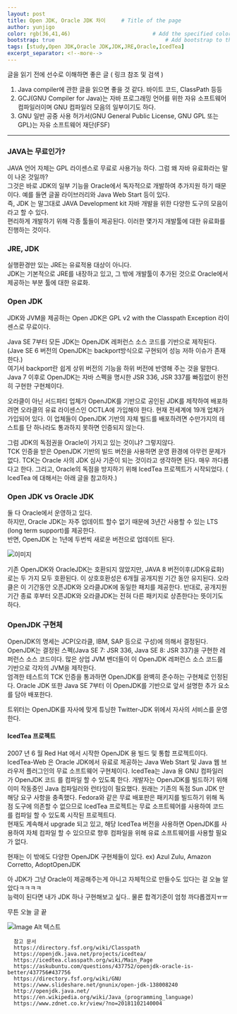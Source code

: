 ```yaml
---
layout: post
title: Open JDK, Oracle JDK 차이     # Title of the page
author: yunjigo                   
color: rgb(36,41,46)                          # Add the specified color as feature image, and change link colors in post
bootstrap: true                                   # Add bootstrap to the page
tags: [study,Open JDK,Oracle JDK,JDK,JRE,Oracle,IcedTea]
excerpt_separator: <!--more-->
---
```


글을 읽기 전에 선수로 이해하면 좋은 글 ( 링크 참조 및 검색 )

 1. Java compiler에 관한 글을 읽으면 좋을 것 같다. 바이트 코드, ClassPath  등등
 2. GCJ(GNU Compiler for Java)는 자바 프로그래밍 언어를 위한 자유 소프트웨어 컴파일러이며 GNU 컴파일러 모음의 일부이기도 하다.
 3. GNU 일반 공중 사용 허가서(GNU General Public License, GNU GPL 또는 GPL)는 자유 소프트웨어 재단(FSF)

----
 

### JAVA는 무료인가?

JAVA 언어 자체는  GPL 라이센스로 무료로 사용가능 하다. 그럼 왜  자바 유료화라는 말이 나온 것일까?  
그것은 바로 JDK의 일부 기능을 Oracle에서 독자적으로 개발하여 추가지원 하기 때문이다. 예를 들면 글꼴 라이브러리와 Java Web Start 등이 있다.  
즉, JDK 는 말그대로 JAVA Development kit 자바 개발을 위한 다양한 도구의 모음이라고 할 수 있다.  
편리하게 개발하기 위해 각종 툴들이 제공된다. 이러한 몇가지 개발툴에 대한 유료화를 진행하는 것이다. 
    
      
      
  
  

### JRE, JDK
실행환경만 있는 JRE는 유료적용 대상이 아니다.  
JDK는 기본적으로 JRE를 내장하고 있고, 그 밖에 개발툴이 추가된 것으로 Oracle에서 제공하는 부분 툴에 대한 유료화.  
    
    
    
  


### Open JDK 
JDK와 JVM을 제공하는 Open JDK은 GPL v2 with the Classpath Exception 라이센스로 무료이다.
 
 
Java SE 7부터 모든 JDK는 OpenJDK 레퍼런스 소스 코드를 기반으로 제작된다. (Jave SE 6 버전의 OpenJDK는 backport방식으로 구현되어 성능 저하 이슈가 존재한다.)  
여기서 backport란 쉽게 상위 버전의 기능을 하위 버전에 반영해 주는 것을 말한다. 
Java 7 이후로 OpenJDK는 자바 스펙을 명시한 JSR 336, JSR 337를 빠짐없이 완전히 구현한 구현체이다.
  
  
오라클이 아닌 서드파티 업체가 OpenJDK를 기반으로 공인된 JDK를 제작하여 배포하려면 오라클의 유료 라이센스인 OCTLA에 가입해야 한다. 
현재 전세계에 19개 업체가 가입되어 있다. 이 업체들이 OpenJDK 기반의 자체 빌드를 배포하려면 수만가지의 테스트를 단 하나라도 통과하지 못하면 인증되지 않는다.  

  
  
그럼 JDK의 독점권을 Oracle이 가지고 있는 것이냐? 그렇지않다.  
TCK 인증을 받은 OpenJDK 기반의 빌드 버전을 사용하면 운영 환경에 아무런 문제가 없다. 
TCK는 Oracle 사의 JDK 심사 기준이 되는 것이라고 생각하면 된다. 매우 까다롭다고 한다. 
그리고, Oracle의 독점을 방지하기 위해 IcedTea 프로젝트가 시작되었다. ( IcedTea 에 대해서는 아래 글을 참고하자.)  

    
      
      

### Open JDK vs Oracle JDK
둘 다 Oracle에서 운영하고 있다.  
하지만, Oracle JDK는 자주 업데이트 할수 없기 때문에 3년간 사용할 수 있는 LTS (long term support)를 제공한다.  
반면, OpenJDK 는 1년에 두번씩 새로운 버전으로 업데이트 된다.  
  
![이미지](https://image.zdnet.co.kr/2018/11/02/yong2_0Jy4M2PR0vEYdy.jpg)  


기존 OpenJDK와 OracleJDK는 호환되지 않았지만, JAVA 8 버전이후(JDK유료화)로는 두 가지 모두 호환된다. 
이 상호호환성은 6개월 공개지원 기간 동안 유지된다. 
오라클은 이 기간동안 오픈JDK와 오라클JDK에 동일한 패치를 제공한다. 반대로, 공개지원 기간 종료 후부터 오픈JDK와 오라클JDK는 전혀 다른 패키지로 상존한다는 뜻이기도 하다.
    
      
       
       
  
  
### OpenJDK 구현체
OpenJDK의 명세는 JCP(오라클, IBM, SAP 등으로 구성)에 의해서 결정된다.   
OpenJDK는 결정된 스펙(Java SE 7: JSR 336, Java SE 8: JSR 337)을 구현한 레퍼런스 소스 코드이다. 많은 상업 JVM 벤더들이 이 OpenJDK 레퍼런스 소스 코드를 기반으로 각자의 JVM을 제작한다.   
엄격한 테스트의 TCK 인증을 통과하면 OpenJDK를 완벽히 준수하는 구현체로 인정된다. Oracle JDK 또한 Java SE 7부터 이 OpenJDK를 기반으로 앞서 설명한 추가 요소를 담아 배포한다.  
  
  
트위터는 OpenJDK를 자사에 맞게 튜닝한 Twitter-JDK 위에서 자사의 서비스를 운영한다. 
  
   
     
     


#### IcedTea 프로젝트 

2007 년 6 월 Red Hat 에서 시작한 OpenJDK 용 빌드 및 통합 프로젝트이다. 
IcedTea-Web 은 Oracle JDK에서 유료로 제공하는 Java Web Start 및 Java 웹 브라우저 플러그인의 무료 소프트웨어 구현체이다. 
IcedTea는 Java 용 GNU 컴파일러 가 OpenJDK 코드 를 컴파일 할 수 있도록 한다. 
개발자는 OpenJDK를 빌드하기 위해 이미 작동중인 Java 컴파일러와 런타임이 필요했다. 원래는 기존의 독점 Sun JDK 만 해당 요구 사항을 충족했다. 
Fedora와 같은 무료 배포판은 패키지를 빌드하기 위해 독점 도구에 의존할 수 없으므로 IcedTea 프로젝트는 무료 소프트웨어를 사용하여 코드를 컴파일 할 수 있도록 시작된 프로젝트다.  
현재도 계속해서 upgrade 되고 있고, 해당 IcedTea 버전을 사용하면 OpenJDK를 사용하여 자체 컴파일 할 수 있으므로 향후 컴파일을 위해 유료 소프트웨어를 사용할 필요가 없다.  
  
  

현재는 이 밖에도 다양한 OpenJDK 구현체들이 있다. ex) Azul Zulu, Amazon Corretto, AdoptOpenJDK

   
아 JDK가 그냥 Oracle이 제공해주는게 아니고 자체적으로 만들수도 있다는 걸 오늘 알았다ㅋㅋㅋㅋ   
능력이 된다면 내가 JDK 하나 구현해보고 싶다..  물론 합격기준이 엄청 까다롭겠지ㅠㅠ


무튼 오늘 글 끝
  
 
![Image Alt 텍스트](http://app.jjalbang.today/jj1G9.gif)

```
  참고 문서   
  https://directory.fsf.org/wiki/Classpath  
  https://openjdk.java.net/projects/icedtea/  
  https://icedtea.classpath.org/wiki/Main_Page    
  https://askubuntu.com/questions/437752/openjdk-oracle-is-better/437756#437756    
  https://directory.fsf.org/wiki/GNU   
  https://www.slideshare.net/gnunix/open-jdk-138008240    
  http://openjdk.java.net/    
  https://en.wikipedia.org/wiki/Java_(programming_language)    
  https://www.zdnet.co.kr/view/?no=20181102140004   
```
